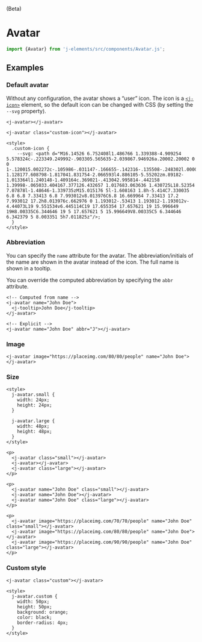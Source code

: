 <!--imports
/node_modules/j-elements/src/components/Avatar.js
/node_modules/j-elements/src/components/Tooltip.js
-->

<maturity-badge beta>(Beta)</maturity-badge>

# Avatar

```javascript
import {Avatar} from 'j-elements/src/components/Avatar.js';
```
<module-size modules="components/Avatar.js,util/DefineElementMixin.js,util/Stylable.js,components/Icon.js"></module-size>

## Examples

### Default avatar

Without any configuration, the avatar shows a “user” icon. The icon is a [`<j-icon>`](/icon) element, so the default icon can be changed with CSS (by setting the `--svg` property).

```html,live
<j-avatar></j-avatar>

<j-avatar class="custom-icon"></j-avatar>

<style>
  .custom-icon {
    --svg: <path d="M16.14526 6.752408l1.486766 1.339388-4.909254 5.578324c-.223349.249992-.903305.565635-2.039867.946926a.20002.20002 0 0 1-.120015.002272c-.105986-.031147-.166655-.142316-.135508-.248302l.00002.000005c.331547-1.128177.608798-1.817041.831754-2.066593l4.886105-5.55202zm.89182-1.013364l1.240148-1.409164c.369021-.413042.995814-.442158 1.39998-.065033.404167.377126.432657 1.017683.063636 1.430725L18.52354 7.07878l-1.48646-1.339735zM15.015176 5l-1.608163 1.8h-5.414C7.330035 6.8 6.8 7.33413 6.8 7.993012v8.013976C6.8 16.669964 7.33413 17.2 7.993012 17.2h8.013976c.662976 0 1.193012-.53413 1.193012-1.193012v-4.44073L19 9.551534v6.445114C19 17.655354 17.657621 19 15.996649 19H8.00335C6.344646 19 5 17.657621 5 15.996649V8.00335C5 6.344646 6.342379 5 8.003351 5h7.011825z"/>;
  }
</style>
```

### Abbreviation

You can specify the `name` attribute for the avatar. The abbreviation/initials of the name are shown in the avatar instead of the icon. The full name is shown in a tooltip.

You can override the computed abbreviation by specifying the `abbr` attribute.

```html,live
<!-- Computed from name -->
<j-avatar name="John Doe">
  <j-tooltip>John Doe</j-tooltip>
</j-avatar>

<!-- Explicit -->
<j-avatar name="John Doe" abbr="J"></j-avatar>
```

### Image

```html,live
<j-avatar image="https://placeimg.com/80/80/people" name="John Doe"></j-avatar>
```

### Size
```html,live
<style>
  j-avatar.small {
    width: 24px;
    height: 24px;
  }

  j-avatar.large {
    width: 48px;
    height: 48px;
  }
</style>

<p>
  <j-avatar class="small"></j-avatar>
  <j-avatar></j-avatar>
  <j-avatar class="large"></j-avatar>
</p>

<p>
  <j-avatar name="John Doe" class="small"></j-avatar>
  <j-avatar name="John Doe"></j-avatar>
  <j-avatar name="John Doe" class="large"></j-avatar>
</p>

<p>
  <j-avatar image="https://placeimg.com/70/70/people" name="John Doe" class="small"></j-avatar>
  <j-avatar image="https://placeimg.com/80/80/people" name="John Doe"></j-avatar>
  <j-avatar image="https://placeimg.com/90/90/people" name="John Doe" class="large"></j-avatar>
</p>
```

### Custom style
```html,live
<j-avatar class="custom"></j-avatar>

<style>
  j-avatar.custom {
    width: 50px;
    height: 50px;
    background: orange;
    color: black;
    border-radius: 4px;
  }
</style>
```
